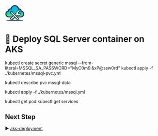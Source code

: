 <img src="logo.jpg" width="64" />

# :walking: Deploy SQL Server container on AKS

kubectl create secret generic mssql --from-literal=MSSQL_SA_PASSWORD="MyC0m9l&xP@ssw0rd"
kubectl apply -f ./kubernetes/mssql-pvc.yml

kubectl describe pvc mssql-data

kubectl apply -f ./kubernetes/mssql.yml

kubectl get pod
kubectl get services

## Next Step
:arrow_forward: [aks-deployment](./aks-deployment.md)